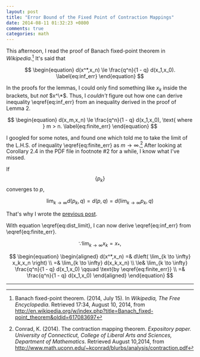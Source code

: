 ```yaml
---
layout: post
title: "Error Bound of the Fixed Point of Contraction Mappings"
date: 2014-08-11 01:32:23 +0800
comments: true
categories: math
---
```


This afternoon, I read the proof of Banach fixed-point theorem in
*Wikipedia*.[^1]  It's said that

$$
\begin{equation}
  d(x^*,x_n) \le \frac{q^n}{1 - q} d(x_1,x_0).
  \label{eq:inf_err}
\end{equation}
$$

In the proofs for the lemmas, I could only find something like $x_k$
inside the brackets, but *not* $x^\*$.  Thus, I *couldn't* figure out
how one can derive inequality \eqref{eq:inf_err} from an inequality
derived in the proof of Lemma 2.

$$
\begin{equation}
  d(x_m,x_n) \le \frac{q^n}{1 - q} d(x_1,x_0), \text{ where } m > n.
  \label{eq:finite_err}
\end{equation}
$$

I googled for some notes, and found one which told me to take the
limit of the L.H.S. of inequality \eqref{eq:finite_err} as $m \to
\infty$.[^2] After looking at Corollary 2.4 in the PDF file in
footnote #2 for a while, I know what I've missed.

If $$\left\{ p_k \right\}$$ converges to $p$,

$$
\begin{equation}
  \lim_{k \to \infty} d(p_k,q) = d(p,q)
    = d\left(\lim_{k \to \infty} p_k,q \right)
  \label{eq:dist_limit}
\end{equation}
$$

That's why I wrote the [previous post][PrevPost].

With equation \eqref{eq:dist_limit}, I can now derive
\eqref{eq:inf_err} from \eqref{eq:finite_err}.

$$ \because \lim_{k \to \infty} x_k = x_*, $$

$$
\begin{equation}
  \begin{aligned}
    d(x^*,x_n) =& d\left( \lim_{k \to \infty} x_k,x_n \right) \\
    =& \lim_{k \to \infty} d(x_k,x_n) \\
    \le& \lim_{k \to \infty} \frac{q^n}{1 - q} d(x_1,x_0) \qquad
      \text{by \eqref{eq:finite_err}} \\
    =& \frac{q^n}{1 - q} d(x_1,x_0)
  \end{aligned}
\end{equation}
$$

---
[^1]:
    Banach fixed-point theorem.  (2014, July 15).  In *Wikipedia, The
    Free Encyclopedia*.  Retrieved 17:34, August 10, 2014, from
    <http://en.wikipedia.org/w/index.php?title=Banach_fixed-point_theorem&oldid=617083697>

[^2]:
    Conrad, K.  (2014).  The contraction mapping theorem.  *Expository
    paper.  University of Connecticut, College of Liberal Arts and
    Sciences, Department of Mathematics*.  Retrieved August 10,2014,
    from
    <http://www.math.uconn.edu/~kconrad/blurbs/analysis/contraction.pdf>

[PrevPost]: /blog/2014/08/10/limit-of-distances-in-metric-spaces/ "Limit of Distances in Metric Spaces"
